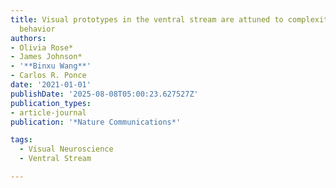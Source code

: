 ```yaml
---
title: Visual prototypes in the ventral stream are attuned to complexity and gaze
  behavior
authors:
- Olivia Rose*
- James Johnson*
- '**Binxu Wang**'
- Carlos R. Ponce
date: '2021-01-01'
publishDate: '2025-08-08T05:00:23.627527Z'
publication_types:
- article-journal
publication: '*Nature Communications*'

tags:
  - Visual Neuroscience
  - Ventral Stream

---
```

